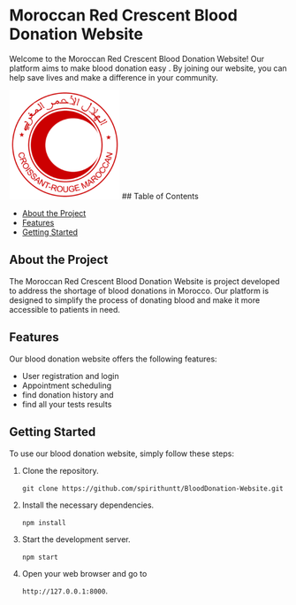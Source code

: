 # Moroccan Red Crescent Blood Donation Website

Welcome to the Moroccan Red Crescent Blood Donation Website! Our platform aims to make blood donation easy . By joining our website, you can help save lives and make a difference in your community.

<img src="blood-donation/public/assets/img/logo.png" alt="J" width="200"/>
## Table of Contents

- [About the Project](#about-the-project)
- [Features](#features)
- [Getting Started](#getting-started)

## About the Project

The Moroccan Red Crescent Blood Donation Website is project developed to address the shortage of blood donations in Morocco. Our platform is designed to simplify the process of donating blood and make it more accessible to patients in need.

## Features

Our blood donation website offers the following features:

- User registration and login
- Appointment scheduling
- find donation history and
- find all your tests results

## Getting Started

To use our blood donation website, simply follow these steps:

1. Clone the repository.

    `git clone https://github.com/spirithuntt/BloodDonation-Website.git`

2. Install the necessary dependencies.

    `npm install`

3. Start the development server.

    `npm start`

4. Open your web browser and go to 

    `http://127.0.0.1:8000`.

